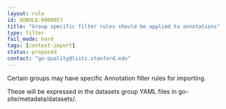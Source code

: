 ```yaml
---
layout: rule
id: GORULE:0000057
title: "Group specific filter rules should be applied to annotations"
type: filter
fail_mode: hard
tags: [context-import]
status: proposed
contact: "go-quality@lists.stanford.edu"
---
```


Certain groups may have specific Annotation filter rules for importing.

These will be expressed in the datasets group YAML files in go-site/metadata/datasets/.
